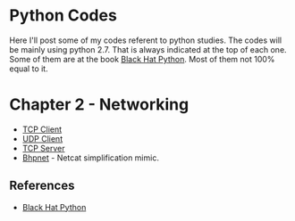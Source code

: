 # Python Codes
Here I'll post some of my codes referent to python studies.
The codes will be mainly using python 2.7. That is always indicated at the top of each one.
Some of them are at the book [Black Hat Python](https://books.google.com.br/books/about/Black_Hat_Python.html?id=Jb7VBgAAQBAJ&printsec=frontcover&source=kp_read_button&redir_esc=y#v=onepage&q&f=false). Most of them not 100% equal to it.

# Chapter 2 - Networking
 - [TCP Client](TCPClient.py)
 - [UDP Client](UDPClient.py)
 - [TCP Server](TCPServer.py)
 - [Bhpnet](bhpnet.py) - Netcat simplification mimic.


## References  
- [Black Hat Python](https://books.google.com.br/books/about/Black_Hat_Python.html?id=Jb7VBgAAQBAJ&printsec=frontcover&source=kp_read_button&redir_esc=y#v=onepage&q&f=false)
